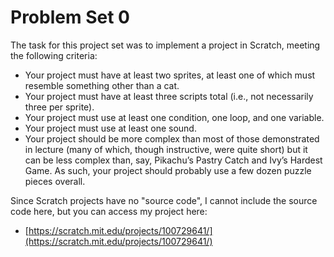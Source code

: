 # Problem Set 0

The task for this project set was to implement a project in Scratch, meeting the following criteria:
- Your project must have at least two sprites, at least one of which must resemble something other than a cat.
- Your project must have at least three scripts total (i.e., not necessarily three per sprite).
- Your project must use at least one condition, one loop, and one variable.
- Your project must use at least one sound.
- Your project should be more complex than most of those demonstrated in lecture (many of which, though instructive, were quite short) but it can be less complex than, say, Pikachu’s Pastry Catch and Ivy’s Hardest Game. As such, your project should probably use a few dozen puzzle pieces overall.

Since Scratch projects have no "source code", I cannot include the source code here, but you can access my project here:
- [https://scratch.mit.edu/projects/100729641/](https://scratch.mit.edu/projects/100729641/)